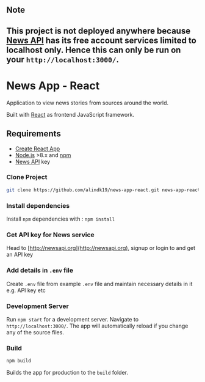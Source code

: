 ## Note

## This project is not deployed anywhere because [News API](https://newsapi.org/) has its free account services limited to localhost only. Hence this can only be run on your `http://localhost:3000/`.

# News App - React

Application to view news stories from sources around the world.

Built with [React](https://reactjs.org/) as frontend JavaScript framework.

## Requirements

- [Create React App](https://github.com/facebook/create-react-app)
- [Node.js](https://nodejs.org/en/) >8.x and [npm](https://www.npmjs.com/)
- [News API](https://newsapi.org/) key

### Clone Project

```sh
git clone https://github.com/alindk19/news-app-react.git news-app-react
```

### Install dependencies

Install `npm` dependencies with :
`npm install`

### Get API key for News service

Head to [http://newsapi.org](http://newsapi.org), signup or login to and get an API key

### Add details in `.env` file

Create `.env` file from example `.env` file and maintain necessary details in it e.g. API key etc

### Development Server

Run `npm start` for a development server. Navigate to `http://localhost:3000/`. The app will automatically reload if you change any of the source files.

### Build

```sh
npm build
```

Builds the app for production to the `build` folder.
